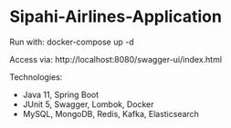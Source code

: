 # Sipahi-Airlines-Application

Run with:
docker-compose up -d

Access via:
http://localhost:8080/swagger-ui/index.html

Technologies:
- Java 11, Spring Boot
- JUnit 5, Swagger, Lombok, Docker
- MySQL, MongoDB, Redis, Kafka, Elasticsearch
